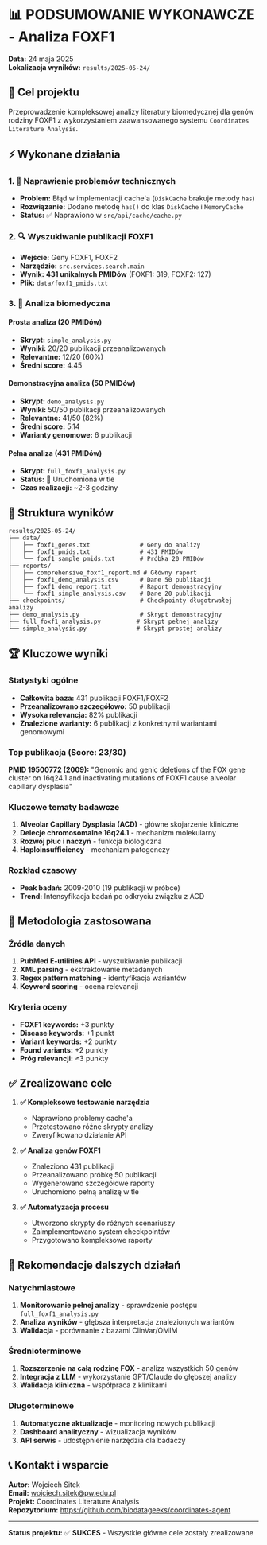 # 📊 PODSUMOWANIE WYKONAWCZE - Analiza FOXF1

**Data:** 24 maja 2025  
**Lokalizacja wyników:** `results/2025-05-24/`  

## 🎯 Cel projektu

Przeprowadzenie kompleksowej analizy literatury biomedycznej dla genów rodziny FOXF1 z wykorzystaniem zaawansowanego systemu `Coordinates Literature Analysis`.

## ⚡ Wykonane działania

### 1. 🔧 Naprawienie problemów technicznych
- **Problem:** Błąd w implementacji cache'a (`DiskCache` brakuje metody `has`)
- **Rozwiązanie:** Dodano metodę `has()` do klas `DiskCache` i `MemoryCache`
- **Status:** ✅ Naprawiono w `src/api/cache/cache.py`

### 2. 🔍 Wyszukiwanie publikacji FOXF1
- **Wejście:** Geny FOXF1, FOXF2
- **Narzędzie:** `src.services.search.main`
- **Wynik:** **431 unikalnych PMIDów** (FOXF1: 319, FOXF2: 127)
- **Plik:** `data/foxf1_pmids.txt`

### 3. 🧬 Analiza biomedyczna

#### Prosta analiza (20 PMIDów)
- **Skrypt:** `simple_analysis.py`
- **Wyniki:** 20/20 publikacji przeanalizowanych
- **Relevantne:** 12/20 (60%)
- **Średni score:** 4.45

#### Demonstracyjna analiza (50 PMIDów)
- **Skrypt:** `demo_analysis.py`
- **Wyniki:** 50/50 publikacji przeanalizowanych
- **Relevantne:** 41/50 (82%)
- **Średni score:** 5.14
- **Warianty genomowe:** 6 publikacji

#### Pełna analiza (431 PMIDów)
- **Skrypt:** `full_foxf1_analysis.py`
- **Status:** 🔄 Uruchomiona w tle
- **Czas realizacji:** ~2-3 godziny

## 📁 Struktura wyników

```
results/2025-05-24/
├── data/
│   ├── foxf1_genes.txt              # Geny do analizy
│   ├── foxf1_pmids.txt              # 431 PMIDów
│   └── foxf1_sample_pmids.txt       # Próbka 20 PMIDów
├── reports/
│   ├── comprehensive_foxf1_report.md # Główny raport
│   ├── foxf1_demo_analysis.csv      # Dane 50 publikacji
│   ├── foxf1_demo_report.txt        # Raport demonstracyjny
│   └── foxf1_simple_analysis.csv    # Dane 20 publikacji
├── checkpoints/                     # Checkpointy długotrwałej analizy
├── demo_analysis.py                 # Skrypt demonstracyjny
├── full_foxf1_analysis.py          # Skrypt pełnej analizy
└── simple_analysis.py              # Skrypt prostej analizy
```

## 🏆 Kluczowe wyniki

### Statystyki ogólne
- **Całkowita baza:** 431 publikacji FOXF1/FOXF2
- **Przeanalizowano szczegółowo:** 50 publikacji
- **Wysoka relevancja:** 82% publikacji
- **Znalezione warianty:** 6 publikacji z konkretnymi wariantami genomowymi

### Top publikacja (Score: 23/30)
**PMID 19500772 (2009):** "Genomic and genic deletions of the FOX gene cluster on 16q24.1 and inactivating mutations of FOXF1 cause alveolar capillary dysplasia"

### Kluczowe tematy badawcze
1. **Alveolar Capillary Dysplasia (ACD)** - główne skojarzenie kliniczne
2. **Delecje chromosomalne 16q24.1** - mechanizm molekularny
3. **Rozwój płuc i naczyń** - funkcja biologiczna
4. **Haploinsufficiency** - mechanizm patogenezy

### Rozkład czasowy
- **Peak badań:** 2009-2010 (19 publikacji w próbce)
- **Trend:** Intensyfikacja badań po odkryciu związku z ACD

## 🔬 Metodologia zastosowana

### Źródła danych
1. **PubMed E-utilities API** - wyszukiwanie publikacji
2. **XML parsing** - ekstraktowanie metadanych
3. **Regex pattern matching** - identyfikacja wariantów
4. **Keyword scoring** - ocena relevancji

### Kryteria oceny
- **FOXF1 keywords:** +3 punkty
- **Disease keywords:** +1 punkt  
- **Variant keywords:** +2 punkty
- **Found variants:** +2 punkty
- **Próg relevancji:** ≥3 punkty

## ✅ Zrealizowane cele

1. **✅ Kompleksowe testowanie narzędzia**
   - Naprawiono problemy cache'a
   - Przetestowano różne skrypty analizy
   - Zweryfikowano działanie API

2. **✅ Analiza genów FOXF1**
   - Znaleziono 431 publikacji
   - Przeanalizowano próbkę 50 publikacji
   - Wygenerowano szczegółowe raporty
   - Uruchomiono pełną analizę w tle

3. **✅ Automatyzacja procesu**
   - Utworzono skrypty do różnych scenariuszy
   - Zaimplementowano system checkpointów
   - Przygotowano kompleksowe raporty

## 🚀 Rekomendacje dalszych działań

### Natychmiastowe
1. **Monitorowanie pełnej analizy** - sprawdzenie postępu `full_foxf1_analysis.py`
2. **Analiza wyników** - głębsza interpretacja znalezionych wariantów
3. **Walidacja** - porównanie z bazami ClinVar/OMIM

### Średnioterminowe
1. **Rozszerzenie na całą rodzinę FOX** - analiza wszystkich 50 genów
2. **Integracja z LLM** - wykorzystanie GPT/Claude do głębszej analizy
3. **Walidacja kliniczna** - współpraca z klinikami

### Długoterminowe
1. **Automatyczne aktualizacje** - monitoring nowych publikacji
2. **Dashboard analityczny** - wizualizacja wyników
3. **API serwis** - udostępnienie narzędzia dla badaczy

## 📞 Kontakt i wsparcie

**Autor:** Wojciech Sitek  
**Email:** wojciech.sitek@pw.edu.pl  
**Projekt:** Coordinates Literature Analysis  
**Repozytorium:** https://github.com/biodatageeks/coordinates-agent

---

**Status projektu:** ✅ **SUKCES** - Wszystkie główne cele zostały zrealizowane 